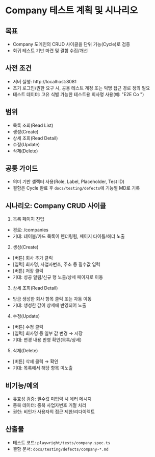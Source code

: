 # Company 테스트 계획 및 시나리오

## 목표
- Company 도메인의 CRUD 사이클을 단위 기능(Cycle)로 검증
- 회귀 테스트 기반 마련 및 결함 수집/개선

## 사전 조건
- 서버 실행: http://localhost:8081
- 초기 로그인/권한 요구 시, 공용 테스트 계정 또는 익명 접근 경로 정의 필요
- 테스트 데이터: 고유 식별 가능한 테스트용 회사명 사용(예: "E2E Co <timestamp>")

## 범위
- 목록 조회(Read List)
- 생성(Create)
- 상세 조회(Read Detail)
- 수정(Update)
- 삭제(Delete)

## 공통 가이드
- 의미 기반 셀렉터 사용(Role, Label, Placeholder, Test ID)
- 결함은 Cycle 완료 후 `docs/testing/defects`에 기능별 MD로 기록

## 시나리오: Company CRUD 사이클
1) 목록 페이지 진입
- 경로: /companies
- 기대: 테이블/카드 목록이 렌더링됨, 페이지 타이틀/헤더 노출

2) 생성(Create)
- [버튼] 회사 추가 클릭
- [입력] 회사명, 사업자번호, 주소 등 필수값 입력
- [버튼] 저장 클릭
- 기대: 성공 알림/신규 행 노출/상세 페이지로 이동

3) 상세 조회(Read Detail)
- 방금 생성한 회사 항목 클릭 또는 자동 이동
- 기대: 생성한 값이 상세에 반영되어 노출

4) 수정(Update)
- [버튼] 수정 클릭
- [입력] 회사명 등 일부 값 변경 → 저장
- 기대: 변경 내용 반영 확인(목록/상세)

5) 삭제(Delete)
- [버튼] 삭제 클릭 → 확인
- 기대: 목록에서 해당 항목 미노출

## 비기능/예외
- 유효성 검증: 필수값 미입력 시 에러 메시지
- 중복 데이터: 중복 사업자번호 거절 처리
- 권한: 비인가 사용자의 접근 제한/리다이렉트

## 산출물
- 테스트 코드: `playwright/tests/company.spec.ts`
- 결함 문서: `docs/testing/defects/company-*.md`
